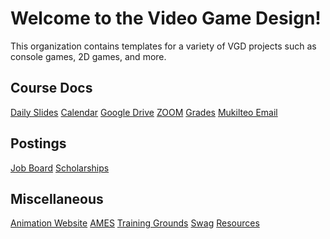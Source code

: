 # Welcome to the Video Game Design!

This organization contains templates for a variety of VGD projects such as console games, 2D games, and more.

## Course Docs

[Daily Slides]()
[Calendar]()
[Google Drive](https://drive.google.com/drive/folders/1JLJOiYi6H8KVVI7T1DeuK21Kl3Sjkufd?usp=sharing)
[ZOOM]()
[Grades]()
[Mukilteo Email]()

## Postings

[Job Board]()
[Scholarships]()

## Miscellaneous

[Animation Website](https://sites.google.com/view/anisisc)
[AMES]()
[Training Grounds]()
[Swag]()
[Resources]()

<!--

**Here are some ideas to get you started:**

🙋‍♀️ A short introduction - what is your organization all about?
🌈 Contribution guidelines - how can the community get involved?
👩‍💻 Useful resources - where can the community find your docs? Is there anything else the community should know?
🍿 Fun facts - what does your team eat for breakfast?
🧙 Remember, you can do mighty things with the power of [Markdown](https://docs.github.com/github/writing-on-github/getting-started-with-writing-and-formatting-on-github/basic-writing-and-formatting-syntax)
-->
